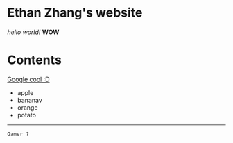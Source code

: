 # Ethan Zhang's website

_hello world!_
**WOW**

# Contents

[Google cool :D](https://www.google.com/)

- apple
- bananav
- orange
- potato

---

`Gamer ?`
